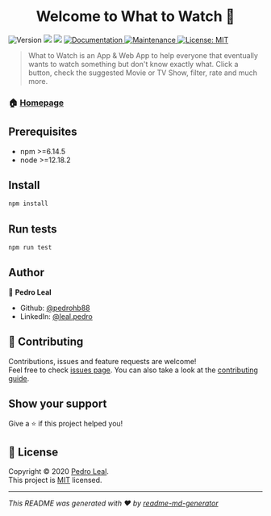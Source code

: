 <h1 align="center">Welcome to What to Watch 👋</h1>
<p>
  <img alt="Version" src="https://img.shields.io/badge/version-1.0.0-blue.svg?cacheSeconds=2592000" />
  <img src="https://img.shields.io/badge/npm-%3E%3D6.14.5-blue.svg" />
  <img src="https://img.shields.io/badge/node-%3E%3D12.18.2-blue.svg" />
  <a href="https://github.com/pedrohb88/what-to-watch#readme" target="_blank">
    <img alt="Documentation" src="https://img.shields.io/badge/documentation-yes-brightgreen.svg" />
  </a>
  <a href="https://github.com/pedrohb88/what-to-watch/graphs/commit-activity" target="_blank">
    <img alt="Maintenance" src="https://img.shields.io/badge/Maintained%3F-yes-green.svg" />
  </a>
  <a href="https://github.com/pedrohb88/what-to-watch/blob/master/LICENSE" target="_blank">
    <img alt="License: MIT" src="https://img.shields.io/github/license/pedrohb88/What to Watch" />
  </a>
</p>

> What to Watch is an App & Web App to help everyone that eventually wants to watch something but don't know exactly what. Click a button, check the suggested Movie or TV Show, filter, rate and much more. 

### 🏠 [Homepage](https://github.com/pedrohb88/what-to-watch#readme)

## Prerequisites

- npm >=6.14.5
- node >=12.18.2

## Install

```sh
npm install
```

## Run tests

```sh
npm run test
```

## Author

👤 **Pedro Leal**

* Github: [@pedrohb88](https://github.com/pedrohb88)
* LinkedIn: [@leal.pedro](https://linkedin.com/in/leal.pedro)

## 🤝 Contributing

Contributions, issues and feature requests are welcome!<br />Feel free to check [issues page](https://github.com/pedrohb88/what-to-watch/issues). You can also take a look at the [contributing guide](https://github.com/pedrohb88/what-to-watch/blob/master/CONTRIBUTING.md).

## Show your support

Give a ⭐️ if this project helped you!

## 📝 License

Copyright © 2020 [Pedro Leal](https://github.com/pedrohb88).<br />
This project is [MIT](https://github.com/pedrohb88/what-to-watch/blob/master/LICENSE) licensed.

***
_This README was generated with ❤️ by [readme-md-generator](https://github.com/kefranabg/readme-md-generator)_
